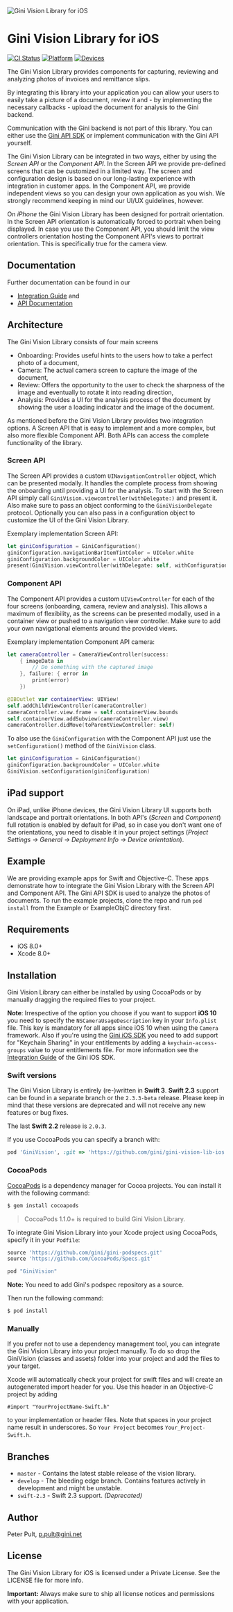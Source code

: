 ![Gini Vision Library for iOS](https://github.com/gini/gini-vision-lib-ios/blob/master/GiniVision_Logo.png?raw=true)

# Gini Vision Library for iOS

[![CI Status](https://travis-ci.org/gini/gini-vision-lib-ios.svg?branch=master)](https://travis-ci.org/gini/gini-vision-lib-ios)
[![Platform](https://img.shields.io/badge/platform-iOS-lightgrey.svg)]()
[![Devices](https://img.shields.io/badge/devices-iPhone%20%7C%20iPad-blue.svg)]()


The Gini Vision Library provides components for capturing, reviewing and analyzing photos of invoices and remittance slips.

By integrating this library into your application you can allow your users to easily take a picture of a document, review it and - by implementing the necessary callbacks - upload the document for analysis to the Gini backend.

Communication with the Gini backend is not part of this library. You can either use the [Gini API SDK](https://github.com/gini/gini-sdk-ios) or implement communication with the Gini API yourself.

The Gini Vision Library can be integrated in two ways, either by using the *Screen API* or the *Component API*. In the Screen API we provide pre-defined screens that can be customized in a limited way. The screen and configuration design is based on our long-lasting experience with integration in customer apps. In the Component API, we provide independent views so you can design your own application as you wish. We strongly recommend keeping in mind our UI/UX guidelines, however.

On *iPhone* the Gini Vision Library has been designed for portrait orientation. In the Screen API orientation is automatically forced to portrait when being displayed. In case you use the Component API, you should limit the view controllers orientation hosting the Component API's views to portrait orientation. This is specifically true for the camera view.

## Documentation

Further documentation can be found in our

* [Integration Guide](http://developer.gini.net/gini-vision-lib-ios/docs/) and
* [API Documentation](http://developer.gini.net/gini-vision-lib-ios/api/)

## Architecture

The Gini Vision Library consists of four main screens

* Onboarding: Provides useful hints to the users how to take a perfect photo of a document,
* Camera: The actual camera screen to capture the image of the document,
* Review: Offers the opportunity to the user to check the sharpness of the image and eventually to rotate it into reading direction,
* Analysis: Provides a UI for the analysis process of the document by showing the user a loading indicator and the image of the document.

As mentioned before the Gini Vision Library provides two integration options. A Screen API that is easy to implement and a more complex, but also more flexible Component API. Both APIs can access the complete functionality of the library.

### Screen API

The Screen API provides a custom `UINavigationController` object, which can be presented modally. It handles the complete process from showing the onboarding until providing a UI for the analysis. To start with the Screen API simply call `GiniVision.viewcontroller(withDelegate:)` and present it. Also make sure to pass an object conforming to the `GiniVisionDelegate` protocol. Optionally you can also pass in a configuration object to customize the UI of the Gini Vision Library.

Exemplary implementation Screen API:

```swift
let giniConfiguration = GiniConfiguration()
giniConfiguration.navigationBarItemTintColor = UIColor.white
giniConfiguration.backgroundColor = UIColor.white
present(GiniVision.viewController(withDelegate: self, withConfiguration: giniConfiguration), animated: true, completion: nil)
```

### Component API

The Component API provides a custom `UIViewController` for each of the four screens (onboarding, camera, review and analysis). This allows a maximum of flexibility, as the screens can be presented modally, used in a container view or pushed to a navigation view controller. Make sure to add your own navigational elements around the provided views.

Exemplary implementation Component API camera:

```swift
let cameraController = CameraViewController(success:
    { imageData in
        // Do something with the captured image
    }, failure: { error in
        print(error)
    })

@IBOutlet var containerView: UIView!
self.addChildViewController(cameraController)
cameraController.view.frame = self.containerView.bounds
self.containerView.addSubview(cameraController.view)
cameraController.didMove(toParentViewController: self)
```

To also use the `GiniConfiguration` with the Component API just use the `setConfiguration()` method of the `GiniVision` class.

```swift
let giniConfiguration = GiniConfiguration()
giniConfiguration.backgroundColor = UIColor.white
GiniVision.setConfiguration(giniConfiguration)
```

## iPad support
On iPad, unlike iPhone devices, the Gini Vision Library UI supports both landscape and portrait orientations. In both API's (*Screen* and *Component*) full rotation is enabled by default for iPad, so in case you don't want one of the orientations, you need to disable it in your project settings (*Project Settings &rarr; General &rarr; Deployment Info &rarr; Device orientation*). 

## Example

We are providing example apps for Swift and Objective-C. These apps demonstrate how to integrate the Gini Vision Library with the Screen API and Component API. The Gini API SDK is used to analyze the photos of documents. To run the example projects, clone the repo and run `pod install` from the Example or ExampleObjC directory first.

## Requirements

- iOS 8.0+
- Xcode 8.0+

## Installation

Gini Vision Library can either be installed by using CocoaPods or by manually dragging the required files to your project.

**Note**: Irrespective of the option you choose if you want to support **iOS 10** you need to specify the `NSCameraUsageDescription` key in your `Info.plist` file. This key is mandatory for all apps since iOS 10 when using the `Camera` framework. Also if you're using the [Gini iOS SDK](https://github.com/gini/gini-sdk-ios) you need to add support for "Keychain Sharing" in your entitlements by adding a `keychain-access-groups` value to your entitlements file. For more information see the [Integration Guide](http://developer.gini.net/gini-sdk-ios/docs/guides/getting-started.html#integrating-the-gini-sdk) of the Gini iOS SDK.

### Swift versions

The Gini Vision Library is entirely (re-)written in **Swift 3**. **Swift 2.3** support can be found in a separate branch or the `2.3.3-beta` release. Please keep in mind that these versions are deprecated and will not receive any new features or bug fixes.

The last **Swift 2.2** release is `2.0.3`.

If you use CocoaPods you can specify a branch with:

```ruby
pod 'GiniVision', :git => 'https://github.com/gini/gini-vision-lib-ios.git', :branch => 'swift-2.3' # or use 'swift3'
```

### CocoaPods

[CocoaPods](http://cocoapods.org) is a dependency manager for Cocoa projects. You can install it with the following command:

```bash
$ gem install cocoapods
```

> CocoaPods 1.1.0+ is required to build Gini Vision Library.


To integrate Gini Vision Library into your Xcode project using CocoaPods, specify it in your `Podfile`:

```ruby
source 'https://github.com/gini/gini-podspecs.git'
source 'https://github.com/CocoaPods/Specs.git'

pod "GiniVision"
```

**Note:** You need to add Gini's podspec repository as a source.

Then run the following command:

```bash
$ pod install
```

### Manually

If you prefer not to use a dependency management tool, you can integrate the Gini Vision Library into your project manually.
To do so drop the GiniVision (classes and assets) folder into your project and add the files to your target.

Xcode will automatically check your project for swift files and will create an autogenerated import header for you.
Use this header in an Objective-C project by adding

```Obj-C
#import "YourProjectName-Swift.h"
```

to your implementation or header files. Note that spaces in your project name result in underscores. So `Your Project` becomes `Your_Project-Swift.h`.

## Branches

* `master` - Contains the latest stable release of the vision library.
* `develop` - The bleeding edge branch. Contains features actively in development and might be unstable.
* `swift-2.3` - Swift 2.3 support. _(Deprecated)_

## Author

Peter Pult, p.pult@gini.net

## License

The Gini Vision Library for iOS is licensed under a Private License. See the LICENSE file for more info.

**Important:** Always make sure to ship all license notices and permissions with your application.
